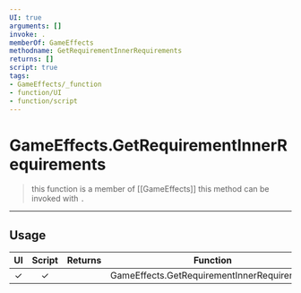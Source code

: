```yaml
---
UI: true
arguments: []
invoke: .
memberOf: GameEffects
methodname: GetRequirementInnerRequirements
returns: []
script: true
tags:
- GameEffects/_function
- function/UI
- function/script
---
```

# GameEffects.GetRequirementInnerRequirements
> this function is a member of [[GameEffects]]
> this method can be invoked with `.`
-----
## Usage
|  UI | Script | Returns | Function | Arguments |
|:---:|:------:|-------:|:--------:|:---------|
|✓|✓||GameEffects.GetRequirementInnerRequirements||
